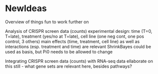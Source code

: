# NewIdeas
Overview of things fun to work further on

Analysis of CRISPR screen data (counts)
experimental design: time (T=0, T=late), treatment (yes/no at T=late), cell line (one neg cont, one pos control, 3 others)
main effects (time, treatment, cell line) as well as interactions (esp. treatment and time) are relevant
ShrinkBayes could be used as basis, but Pi0 needs to be allowed to change

Integrating CRISPR screen data (counts) with RNA-seq data
ellaborate on this still - what gene sets are relevant here, besides pathways?
